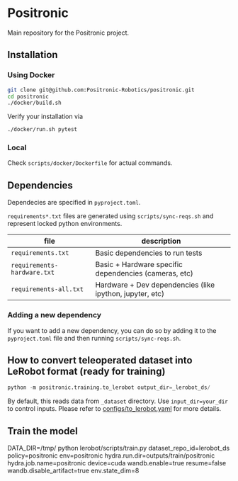 # Positronic

Main repository for the Positronic project.

## Installation

### Using Docker
```bash
git clone git@github.com:Positronic-Robotics/positronic.git
cd positronic
./docker/build.sh
```

Verify your installation via
```bash
./docker/run.sh pytest
```

### Local

Check `scripts/docker/Dockerfile` for actual commands.


## Dependencies

Dependecies are specified in `pyproject.toml`.

`requirements*.txt` files are generated using `scripts/sync-reqs.sh` and represent locked python environments.

| file | description |
|----------|----------|
| `requirements.txt` | Basic dependencies to run tests |
| `requirements-hardware.txt` | Basic +  Hardware specific dependencies (cameras, etc) |
| `requirements-all.txt` | Hardware + Dev dependencies (like ipython, jupyter, etc) |


### Adding a new dependency

If you want to add a new dependency, you can do so by adding it to the `pyproject.toml` file and then running `scripts/sync-reqs.sh`.


## How to convert teleoperated dataset into LeRobot format (ready for training)
```python
python -m positronic.training.to_lerobot output_dir=_lerobot_ds/
```

By default, this reads data from `_dataset` directory. Use `input_dir=your_dir` to control inputs. Please refer to [configs/to_lerobot.yaml](../configs/to_lerobot.yaml) for more details.


## Train the model
DATA_DIR=/tmp/ python lerobot/scripts/train.py dataset_repo_id=lerobot_ds policy=positronic env=positronic hydra.run.dir=outputs/train/positronic hydra.job.name=positronic device=cuda wandb.enable=true resume=false wandb.disable_artifact=true env.state_dim=8